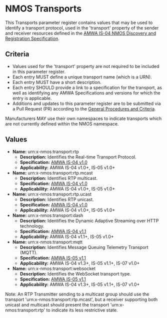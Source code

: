 # NMOS Transports

This Transports parameter register contains values that may be used to identify a transport protocol, used in the 'transport' property of the sender and receiver resources defined in the [AMWA IS-04 NMOS Discovery and Registration Specification](https://github.com/AMWA-TV/nmos-discovery-registration).

## Criteria

- Values used for the 'transport' property are not required to be included in this parameter register.
- Each entry MUST define a unique transport name (which is a URN).
- Each entry MUST have a short description.
- Each entry SHOULD provide a link to a specification for the transport, as well as identifying any AMWA Specifications and versions for which the entry is applicable.
- Additions and updates to this parameter register are to be submitted via a Pull Request (PR) according to the [General Procedures and Criteria](../common/).

Manufacturers MAY use their own namespaces to indicate transports which are not currently defined within the NMOS namespace.

## Values

- **Name:** urn:x-nmos:transport:rtp
  - **Description:** Identifies the Real-time Transport Protocol.
  - **Specification:** [AMWA IS-04 v1.0](https://github.com/AMWA-TV/nmos-discovery-registration/tree/v1.0.x)
  - **Applicability:** AMWA IS-04 v1.0+, IS-05 v1.0+
- **Name:** urn:x-nmos:transport:rtp.mcast
  - **Description:** Identifies RTP multicast.
  - **Specification:** [AMWA IS-04 v1.0](https://github.com/AMWA-TV/nmos-discovery-registration/tree/v1.0.x)
  - **Applicability:** AMWA IS-04 v1.0+, IS-05 v1.0+
- **Name:** urn:x-nmos:transport:rtp.ucast
  - **Description:** Identifies RTP unicast.
  - **Specification:** [AMWA IS-04 v1.0](https://github.com/AMWA-TV/nmos-discovery-registration/tree/v1.0.x)
  - **Applicability:** AMWA IS-04 v1.0+, IS-05 v1.0+
- **Name:** urn:x-nmos:transport:dash
  - **Description:** Identifies the Dynamic Adaptive Streaming over HTTP technology.
  - **Specification:** [AMWA IS-04 v1.1](https://github.com/AMWA-TV/nmos-discovery-registration/tree/v1.1.x)
  - **Applicability:** AMWA IS-04 v1.1+, IS-05 v1.0+
- **Name:** urn:x-nmos:transport:mqtt
  - **Description:** Identifies Message Queuing Telemetry Transport (MQTT).
  - **Specification:** [AMWA IS-05 v1.1](https://github.com/AMWA-TV/nmos-device-connection-management/tree/v1.1.x)
  - **Applicability:** AMWA IS-04 v1.3+, IS-05 v1.1+, IS-07 v1.0+
- **Name:** urn:x-nmos:transport:websocket
  - **Description:** Identifies the WebSocket transport type.
  - **Specification:** [AMWA IS-05 v1.1](https://github.com/AMWA-TV/nmos-device-connection-management/tree/v1.1.x)
  - **Applicability:** AMWA IS-04 v1.3+, IS-05 v1.1+, IS-07 v1.0+

Note: An RTP Transmitter sending to a multicast group should use the transport 'urn:x-nmos:transport:rtp.mcast', but a receiver supporting both unicast and multicast should present the transport 'urn:x-nmos:transport:rtp' to indicate its less restrictive state.
